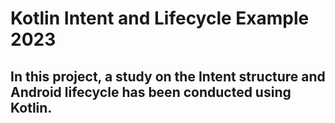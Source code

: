 # Kotlin Intent and Lifecycle Example 2023

## In this project, a study on the Intent structure and Android lifecycle has been conducted using Kotlin.